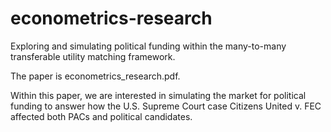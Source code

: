 # econometrics-research
Exploring and simulating political funding within the many-to-many transferable utility matching framework.

The paper is econometrics_research.pdf.

Within this paper, we are interested in simulating the market for political funding to answer how the U.S. Supreme Court case Citizens United v. FEC affected both PACs and political candidates.
